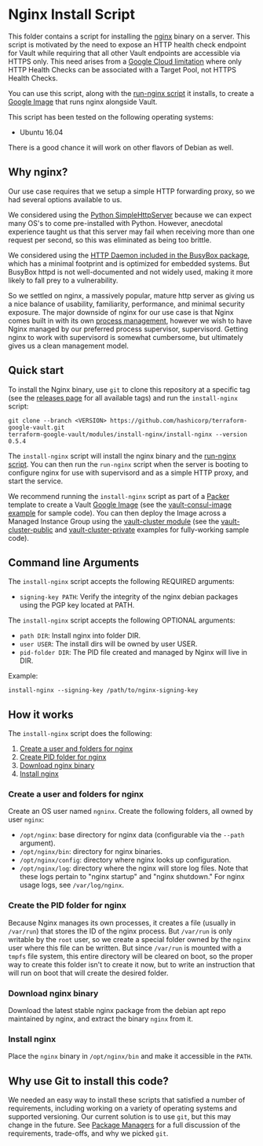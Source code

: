 # Nginx Install Script

This folder contains a script for installing the [nginx](https://nginx.org) binary on a server. This script is motivated
by the need to expose an HTTP health check endpoint for Vault while requiring that all other Vault endpoints are accessible
via HTTPS only. This need arises from a [Google Cloud limitation](
https://github.com/terraform-providers/terraform-provider-google/issues/18) where only HTTP Health Checks can be associated
with a Target Pool, not HTTPS Health Checks.  
 
You can use this script, along with the [run-nginx script](https://github.com/hashicorp/terraform-google-vault/tree/master/modules/run-nginx) it installs, to create a [Google Image](
https://cloud.google.com/compute/docs/images) that runs nginx alongside Vault.

This script has been tested on the following operating systems:

* Ubuntu 16.04

There is a good chance it will work on other flavors of Debian as well.

## Why nginx?

Our use case requires that we setup a simple HTTP forwarding proxy, so we had several options available to us. 

We considered using the [Python SimpleHttpServer](https://docs.python.org/2/library/simplehttpserver.html) because we
can expect many OS's to come pre-installed with Python. However, anecdotal experience taught us that this server may fail
when receiving more than one request per second, so this was eliminated as being too brittle.

We considered using the [HTTP Daemon included in the BusyBox package](https://wiki.openwrt.org/doc/howto/http.httpd),
which has a minimal footprint and is optimized for embedded systems. But BusyBox httpd is not well-documented and not
widely used, making it more likely to fall prey to a vulnerability.

So we settled on nginx, a massively popular, mature http server as giving us a nice balance of usability, familiarity,
performance, and minimal security exposure. The major downside of nginx for our use case is that Nginx comes built in 
with its own [process management](https://www.nginx.com/blog/inside-nginx-how-we-designed-for-performance-scale/), however
we wish to have Nginx managed by our preferred process supervisor, supervisord. Getting nginx to work with supervisord
is somewhat cumbersome, but ultimately gives us a clean management model.

## Quick start

To install the Nginx binary, use `git` to clone this repository at a specific tag (see the [releases page](
../../../../releases) for all available tags) and run the `install-nginx` script:

```
git clone --branch <VERSION> https://github.com/hashicorp/terraform-google-vault.git
terraform-google-vault/modules/install-nginx/install-nginx --version 0.5.4
```

The `install-nginx` script will install the nginx binary and the [run-nginx script](https://github.com/hashicorp/terraform-google-vault/tree/master/modules/run-nginx).
You can then run the `run-nginx` script when the server is booting to configure nginx for use with supervisord and as a
simple HTTP proxy, and start the service.

We recommend running the `install-nginx` script as part of a [Packer](https://www.packer.io/) template to create a
Vault [Google Image](https://cloud.google.com/compute/docs/images) (see the [vault-consul-image example](
/examples/vault-consul-image) for sample code). You can then deploy the Image across a Managed Instance Group using the 
[vault-cluster module](https://github.com/hashicorp/terraform-google-vault/tree/master/modules/vault-cluster) (see the [vault-cluster-public](https://github.com/hashicorp/terraform-google-vault/tree/master/examples/vault-cluster-public) and 
[vault-cluster-private](https://github.com/hashicorp/terraform-google-vault/tree/master/examples/vault-cluster-private) examples for fully-working sample code).




## Command line Arguments

The `install-nginx` script accepts the following REQUIRED arguments:

* `signing-key PATH`: Verify the integrity of the nginx debian packages using the PGP key located at PATH.

The `install-nginx` script accepts the following OPTIONAL arguments:

* `path DIR`: Install nginx into folder DIR.
* `user USER`: The install dirs will be owned by user USER.
* `pid-folder DIR`: The PID file created and managed by Nginx will live in DIR.

Example:

```
install-nginx --signing-key /path/to/nginx-signing-key
```



## How it works

The `install-nginx` script does the following:

1. [Create a user and folders for nginx](#create-a-user-and-folders-for-nginx)
1. [Create PID folder for nginx](#create-the-pid-folder-for-nginx)
1. [Download nginx binary](#download-nginx-binary)
1. [Install nginx](#install-nginx)


### Create a user and folders for nginx

Create an OS user named `ngninx`. Create the following folders, all owned by user `nginx`:

* `/opt/nginx`: base directory for nginx data (configurable via the `--path` argument).
* `/opt/nginx/bin`: directory for nginx binaries.
* `/opt/nginx/config`: directory where nginx looks up configuration.
* `/opt/nginx/log`: directory where the nginx will store log files. Note that these logs pertain to "nginx startup"
  and "nginx shutdown." For nginx usage logs, see `/var/log/nginx`.

### Create the PID folder for nginx 

Because Nginx manages its own processes, it creates a file (usually in `/var/run`) that stores the ID of the nginx process.
But `/var/run` is only writable by the `root` user, so we create a special folder owned by the `nginx` user where this
file can be written. But since `/var/run` is mounted with a `tmpfs` file system, this entire directory will be cleared 
on boot, so the proper way to create this folder isn't to create it now, but to write an instruction that will run on 
boot that will create the desired folder. 

### Download nginx binary

Download the latest stable nginx package from the debian apt repo maintained by nginx, and extract the binary `nginx`
from it.

### Install nginx

Place the `nginx` binary in `/opt/nginx/bin` and make it accessible in the `PATH`. 


## Why use Git to install this code?

We needed an easy way to install these scripts that satisfied a number of requirements, including working on a variety 
of operating systems and supported versioning. Our current solution is to use `git`, but this may change in the future.
See [Package Managers](https://github.com/hashicorp/terraform-aws-consul/blob/master/_docs/package-managers.md) for
a full discussion of the requirements, trade-offs, and why we picked `git`.
